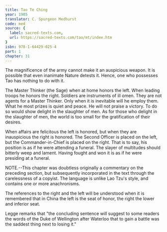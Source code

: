 ```yaml
---
title: Tao Te Ching
year: 1905
translator: C. Spurgeon Medhurst
code: med
source: {
  label: sacred-texts.com,
  url: https://sacred-texts.com/tao/mt/index.htm
}
isbn: 978-1-64429-025-4
part: 1
chapter: 31
---
```

The magnificence of the army cannot make it an auspicious weapon. It is possible that even inanimate Nature detests it. Hence, one who possesses Tao has nothing to do with it.

The Master Thinker (the Sage) when at home honors the left. When leading troops he honors the right. Soldiers are instruments of ill omen. They are not agents for a Master Thinker. Only when it is inevitable will he employ them. What he most prizes is quiet and peace. He will not praise a victory. To do so would show delight in the slaughter of men. As for those who delight in the slaughter of men, the world is too small for the gratification of their desires.

When affairs are felicitous the left is honored, but when they are inauspicious the right is honored. The Second Officer is placed on the left, but the Commander-in-Chief is placed on the right. That is to say, his position is as if he were attending a funeral. The slayer of multitudes should bitterly weep and lament. Having fought and won it is as if he were presiding at a funeral.

NOTE.--This chapter was doubtless originally a commentary on the preceding section, but subsequently incorporated in the text through the carelessness of a copyist. The language is unlike Lao Tzu's style, and contains one or more anachronisms.

The references to the right and the left will be understood when it is remembered that in China the left is the seat of honor, the right the lower and inferior seat.

Legge remarks that "the concluding sentence will suggest to some readers the words of the Duke of Wellington after Waterloo that to gain a battle was the saddest thing next to losing it."